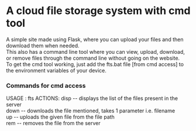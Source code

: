 # A cloud file storage system with cmd tool

A simple site made using Flask, where you can upload your files and then download them when needed.<br>
This also has a command line tool where you can view, upload, download, or remove files through the command line without going on the website.<br>
To get the cmd tool working, just add the fts.bat file [from cmd access] to the environment variables of your device.

### Commands for cmd access
USAGE : fts <action> <filepath>
ACTIONS:
    disp -- displays the list of the files present in the server<br>
    down -- downloads the file mentioned, takes 1 parameter i.e. filename<br>
    up -- uploads the given file from the file path<br>
    rem -- removes the file from the server<br>
